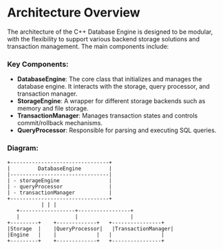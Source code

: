 # Architecture Overview

The architecture of the C++ Database Engine is designed to be modular, with the flexibility to support various backend storage solutions and transaction management. The main components include:

### Key Components:
- **DatabaseEngine**: The core class that initializes and manages the database engine. It interacts with the storage, query processor, and transaction manager.
- **StorageEngine**: A wrapper for different storage backends such as memory and file storage.
- **TransactionManager**: Manages transaction states and controls commit/rollback mechanisms.
- **QueryProcessor**: Responsible for parsing and executing SQL queries.

### Diagram: 

```plaintext
+--------------------------------+
|         DatabaseEngine         |
|--------------------------------|
| - storageEngine                |
| - queryProcessor               |
| - transactionManager           |
+--------------------------------+
           | | |
   +------------------+-----------------+
   |                  |                 |
+---------+    +-------------+   +----------------+
|Storage  |    |QueryProcessor|   |TransactionManager|
|Engine   |    |             |   |                |
+---------+    +-------------+   +----------------+
